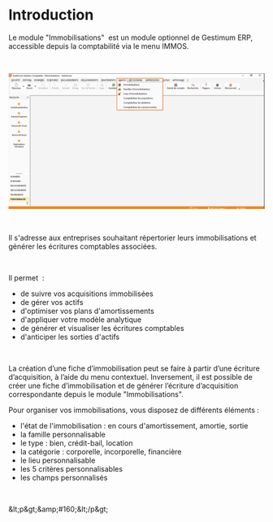 # Introduction


Le module "Immobilisations"  est un module optionnel de Gestimum ERP, accessible depuis la comptabilité via le menu IMMOS.


 


![](../assets/images/Introduction/MenuIMMOS.png)


 


Il s'adresse aux entreprises souhaitant répertorier leurs immobilisations et générer les écritures comptables associées.


 


Il permet  :


* de suivre vos acquisitions immobilisées
* de gérer vos actifs
* d'optimiser vos plans d'amortissements
* d'appliquer votre modèle analytique
* de générer et visualiser les écritures comptables
* d'anticiper les sorties d'actifs


 


La création d’une fiche d’immobilisation peut se faire à partir d’une écriture d’acquisition, à l’aide du menu contextuel. Inversement, il est possible de créer une fiche d’immobilisation et de générer l’écriture d’acquisition correspondante depuis le module "Immobilisations".


  

Pour organiser vos immobilisations, vous disposez de différents éléments :



* l'état de l'immobilisation : en cours d'amortissement, amortie, sortie
* la famille personnalisable
* le type : bien, crédit-bail, location
* la catégorie : corporelle, incorporelle, financière
* le lieu personnalisable
* les 5 critères personnalisables
* les champs personnalisés


 



 &amp;lt;p&amp;gt;&amp;amp;#160;&amp;lt;/p&amp;gt;
 


